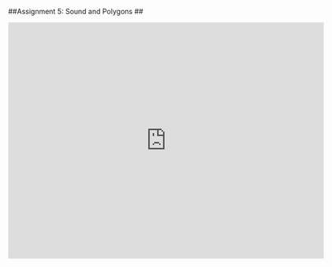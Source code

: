 ##Assignment 5: Sound and Polygons ##

<iframe src="https://player.vimeo.com/video/393851803" width="640" height="480" frameborder="0" allow="autoplay; fullscreen" allowfullscreen></iframe>
